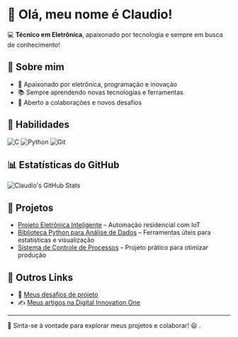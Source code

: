 # 👋 Olá, meu nome é Claudio!

💻 **Técnico em Eletrônica**, apaixonado por tecnologia e sempre em busca de conhecimento!

## 🚀 Sobre mim
- 🔧 Apaixonado por eletrônica, programação e inovação
- 📚 Sempre aprendendo novas tecnologias e ferramentas
- 🤝 Aberto a colaborações e novos desafios

## 🎯 Habilidades
![C](https://img.shields.io/badge/-C-00599C?style=flat-square&logo=c&logoColor=white)
![Python](https://img.shields.io/badge/-Python-3776AB?style=flat-square&logo=python&logoColor=white)
![Git](https://img.shields.io/badge/-Git-F05032?style=flat-square&logo=git&logoColor=white)

## 📊 Estatísticas do GitHub
![Claudio's GitHub Stats](https://github-readme-stats.vercel.app/api?username=seu-usuario&show_icons=true&theme=radical)

## 🔧 Projetos
- [Projeto Eletrônica Inteligente](https://github.com/seu-usuario/projeto1) – Automação residencial com IoT
- [Biblioteca Python para Análise de Dados](https://github.com/seu-usuario/projeto2) – Ferramentas úteis para estatísticas e visualização
- [Sistema de Controle de Processos](https://github.com/seu-usuario/projeto3) – Projeto prático para otimizar produção

## 🔗 Outros Links
- 📑 [Meus desafios de projeto](https://www.dio.me/perfil/seu-usuario)
- ✍️ [Meus artigos na Digital Innovation One](https://www.dio.me/perfil/seu-usuario/artigos)

---

🚀 Sinta-se à vontade para explorar meus projetos e colaborar! 😃
.
